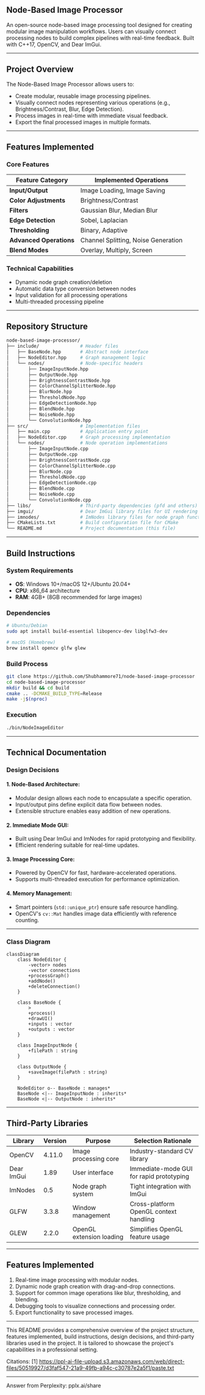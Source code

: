 

## **Node-Based Image Processor**

An open-source node-based image processing tool designed for creating modular image manipulation workflows. Users can visually connect processing nodes to build complex pipelines with real-time feedback. Built with C++17, OpenCV, and Dear ImGui.

---

## **Project Overview**

The Node-Based Image Processor allows users to:
- Create modular, reusable image processing pipelines.
- Visually connect nodes representing various operations (e.g., Brightness/Contrast, Blur, Edge Detection).
- Process images in real-time with immediate visual feedback.
- Export the final processed images in multiple formats.


---

## **Features Implemented**

### **Core Features**
| Feature Category       | Implemented Operations          |  
|-------------------------|----------------------------------|  
| **Input/Output**        | Image Loading, Image Saving      |  
| **Color Adjustments**   | Brightness/Contrast              |  
| **Filters**             | Gaussian Blur, Median Blur       |  
| **Edge Detection**      | Sobel, Laplacian                 |  
| **Thresholding**        | Binary, Adaptive                 |  
| **Advanced Operations** | Channel Splitting, Noise Generation |  
| **Blend Modes**         | Overlay, Multiply, Screen        |  

### **Technical Capabilities**
- Dynamic node graph creation/deletion  
- Automatic data type conversion between nodes  
- Input validation for all processing operations  
- Multi-threaded processing pipeline  

---

## **Repository Structure**

```bash
node-based-image-processor/
├── include/               # Header files
│   ├── BaseNode.hpp       # Abstract node interface
│   ├── NodeEditor.hpp     # Graph management logic
│   └── nodes/             # Node-specific headers
│       ├── ImageInputNode.hpp
│       ├── OutputNode.hpp
│       ├── BrightnessContrastNode.hpp
│       ├── ColorChannelSplitterNode.hpp
│       ├── BlurNode.hpp
│       ├── ThresholdNode.hpp
│       ├── EdgeDetectionNode.hpp
│       ├── BlendNode.hpp
│       ├── NoiseNode.hpp
│       └── ConvolutionNode.hpp
├── src/                   # Implementation files
│   ├── main.cpp           # Application entry point
│   ├── NodeEditor.cpp     # Graph processing implementation
│   └── nodes/             # Node operation implementations
│       ├── ImageInputNode.cpp
│       ├── OutputNode.cpp
│       ├── BrightnessContrastNode.cpp
│       ├── ColorChannelSplitterNode.cpp
│       ├── BlurNode.cpp
│       ├── ThresholdNode.cpp
│       ├── EdgeDetectionNode.cpp
│       ├── BlendNode.cpp
│       ├── NoiseNode.cpp
│       └── ConvolutionNode.cpp
├── libs/                  # Third-party dependencies (pfd and others)
├── imgui/                 # Dear ImGui library files for UI rendering
├── imnodes/               # ImNodes library files for node graph functionality
├── CMakeLists.txt         # Build configuration file for CMake
└── README.md              # Project documentation (this file)
```

---

## **Build Instructions**

### **System Requirements**
- **OS**: Windows 10+/macOS 12+/Ubuntu 20.04+  
- **CPU**: x86_64 architecture  
- **RAM**: 4GB+ (8GB recommended for large images)  

### **Dependencies**
```bash  
# Ubuntu/Debian  
sudo apt install build-essential libopencv-dev libglfw3-dev  

# macOS (Homebrew)  
brew install opencv glfw glew  
```

### **Build Process**
```bash  
git clone https://github.com/Shubhammore71/node-based-image-processor
cd node-based-image-processor  
mkdir build && cd build  
cmake .. -DCMAKE_BUILD_TYPE=Release  
make -j$(nproc)  
```

### **Execution**
```bash  
./bin/NodeImageEditor  
```

---

## **Technical Documentation**

### Design Decisions

#### 1. Node-Based Architecture:
- Modular design allows each node to encapsulate a specific operation.
- Input/output pins define explicit data flow between nodes.
- Extensible structure enables easy addition of new operations.

#### 2. Immediate Mode GUI:
- Built using Dear ImGui and ImNodes for rapid prototyping and flexibility.
- Efficient rendering suitable for real-time updates.

#### 3. Image Processing Core:
- Powered by OpenCV for fast, hardware-accelerated operations.
- Supports multi-threaded execution for performance optimization.

#### 4. Memory Management:
- Smart pointers (`std::unique_ptr`) ensure safe resource handling.
- OpenCV's `cv::Mat` handles image data efficiently with reference counting.

---

### Class Diagram

```mermaid
classDiagram
    class NodeEditor {
        -vector> nodes
        -vector connections
        +processGraph()
        +addNode()
        +deleteConnection()
    }

    class BaseNode {
        >
        +process()
        +drawUI()
        +inputs : vector
        +outputs : vector
    }

    class ImageInputNode {
        +filePath : string
    }

    class OutputNode {
        +saveImage(filePath : string)
    }

    NodeEditor o-- BaseNode : manages*
    BaseNode <|-- ImageInputNode : inherits*
    BaseNode <|-- OutputNode : inherits*
```

---

## **Third-Party Libraries**

| Library      | Version | Purpose                          | Selection Rationale                   |
|--------------|---------|----------------------------------|----------------------------------------|
| OpenCV       | 4.11.0  | Image processing core            | Industry-standard CV library           |
| Dear ImGui   | 1.89    | User interface                   | Immediate-mode GUI for rapid prototyping |
| ImNodes      | 0.5     | Node graph system                | Tight integration with ImGui            |
| GLFW         | 3.3.8   | Window management                | Cross-platform OpenGL context handling |
| GLEW         | 2.2.0   | OpenGL extension loading         | Simplifies OpenGL feature usage         |

---

## **Features Implemented**

1. Real-time image processing with modular nodes.
2. Dynamic node graph creation with drag-and-drop connections.
3. Support for common image operations like blur, thresholding, and blending.
4. Debugging tools to visualize connections and processing order.
5. Export functionality to save processed images.

---

This README provides a comprehensive overview of the project structure, features implemented, build instructions, design decisions, and third-party libraries used in the project. It is tailored to showcase the project's capabilities in a professional setting.

Citations:
[1] https://ppl-ai-file-upload.s3.amazonaws.com/web/direct-files/50519927/d3faf547-21a9-49fb-a94c-c30787e2a5f1/paste.txt

---
Answer from Perplexity: pplx.ai/share